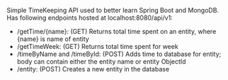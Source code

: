 Simple TimeKeeping API used to better learn Spring Boot and MongoDB. Has following endpoints hosted at localhost:8080/api/v1:

* /getTime/{name}: (GET) Returns total time spent on an entity, where {name} is name of entity
* /getTimeWeek: (GET) Returns total time spent for week
* /timeByName and /timeById: (POST) Adds time to database for entity; body can contain either the entity name 
    or entity ObjectId
* /entity: (POST) Creates a new entity in the database
